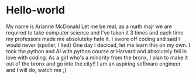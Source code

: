# Hello-world
My name is Arianne McDonald
Let me be real, as a math majr we are required to take computer science and I've taken it 3 times and each time my professors made me absoluteky hate it. 
I swore off coding and said I would never (spoiler, I lied)
One day I deciced, let me learn this on my own.
I took the python and AI with python course at Harvard and absolutely fell in love with coding.
As a girl who's a minority from the bronx, I plan to make it out of the bronx and go into the city!!
I am an aspiring software engineer and I will do, watch me ;)

